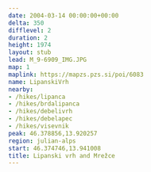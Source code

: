 ```yaml
---
date: 2004-03-14 00:00:00+00:00
delta: 350
difflevel: 2
duration: 2
height: 1974
layout: stub
lead: M_9-6909_IMG.JPG
map: 1
maplink: https://mapzs.pzs.si/poi/6083
name: LipanskiVrh
nearby:
- /hikes/lipanca
- /hikes/brdalipanca
- /hikes/debelivrh
- /hikes/debelapec
- /hikes/visevnik
peak: 46.378856,13.920257
region: julian-alps
start: 46.374746,13.941008
title: Lipanski vrh and Mrežce
---
```

